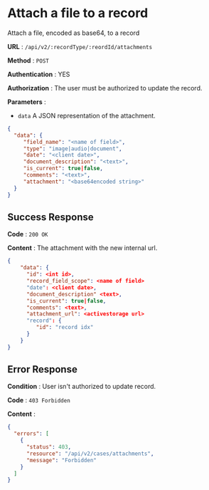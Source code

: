 # Attach a file to a record

Attach a file, encoded as base64, to a record

**URL** : `/api/v2/:recordType/:reordId/attachments`

**Method** : `POST`

**Authentication** : YES

**Authorization** : The user must be authorized to update the record.

**Parameters** : 

* `data` A JSON representation of the attachment.
```json
{
  "data": {
     "field_name": "<name of field>",
     "type": "image|audio|document",
     "date": "<client date>",
     "document_description": "<text>",
     "is_current": true|false,
     "comments": "<text>",
     "attachment": "<base64encoded string>"
  }
}
```

## Success Response

**Code** : `200 OK`

**Content** : The attachment with the new internal url.

```json
{
    "data": {
      "id": <int id>,
      "record_field_scope": <name of field>
      "date": <client date>,
      "document_description" <text>,
      "is_current": true|false,
      "comments": <text>,
      "attachment_url": <activestorage url>
      "record": {
         "id": "record idx"
      }
    }
}
```

## Error Response

**Condition** : User isn't authorized to update record. 

**Code** : `403 Forbidden`

**Content** :

```json
{
  "errors": [
    {
      "status": 403,
      "resource": "/api/v2/cases/attachments",
      "message": "Forbidden"
    }
  ]
}
```
